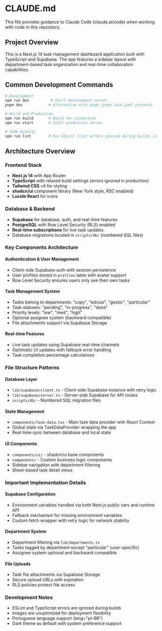 # CLAUDE.md

This file provides guidance to Claude Code (claude.ai/code) when working with code in this repository.

## Project Overview

This is a Next.js 14 task management dashboard application built with TypeScript and Supabase. The app features a sidebar layout with department-based task organization and real-time collaboration capabilities.

## Common Development Commands

```bash
# Development
npm run dev          # Start development server
pnpm dev            # Alternative with pnpm (pnpm-lock.yaml present)

# Build and Production
npm run build       # Build for production
npm run start       # Start production server

# Code Quality
npm run lint        # Run ESLint (lint errors ignored during builds in next.config.mjs)
```

## Architecture Overview

### Frontend Stack
- **Next.js 14** with App Router
- **TypeScript** with relaxed build settings (errors ignored in production)
- **Tailwind CSS** v4 for styling
- **shadcn/ui** component library (New York style, RSC enabled)
- **Lucide React** for icons

### Database & Backend
- **Supabase** for database, auth, and real-time features
- **PostgreSQL** with Row Level Security (RLS) enabled
- **Real-time subscriptions** for live task updates
- Database migrations located in `scripts/db/` (numbered SQL files)

### Key Components Architecture

#### Authentication & User Management
- Client-side Supabase auth with session persistence
- User profiles stored in `profiles` table with avatar support
- Row Level Security ensures users only see their own tasks

#### Task Management System
- Tasks belong to departments: "copy", "edicao", "gestor", "particular"
- Task statuses: "pending", "in-progress", "done"
- Priority levels: "low", "med", "high"
- Optional assignee system (backward compatible)
- File attachments support via Supabase Storage

#### Real-time Features
- Live task updates using Supabase real-time channels
- Optimistic UI updates with fallback error handling
- Task completion percentage calculations

### File Structure Patterns

#### Database Layer
- `lib/supabase/client.ts` - Client-side Supabase instance with retry logic
- `lib/supabase/server.ts` - Server-side Supabase for API routes
- `scripts/db/` - Numbered SQL migration files

#### State Management
- `components/task-data.tsx` - Main task data provider with React Context
- Global state via TaskDataProvider wrapping the app
- Real-time sync between database and local state

#### UI Components
- `components/ui/` - shadcn/ui base components
- `components/` - Custom business logic components
- Sidebar navigation with department filtering
- Sheet-based task detail views

### Important Implementation Details

#### Supabase Configuration
- Environment variables handled via both Next.js public vars and runtime API
- Fallback mechanism for missing environment variables
- Custom fetch wrapper with retry logic for network stability

#### Department System
- Department filtering via `lib/departments.ts`
- Tasks tagged by department except "particular" (user-specific)
- Assignee system optional and backward compatible

#### File Uploads
- Task file attachments via Supabase Storage
- Secure upload URLs with expiration
- RLS policies protect file access

### Development Notes

- ESLint and TypeScript errors are ignored during builds
- Images are unoptimized for deployment flexibility
- Portuguese language support (lang="pt-BR")
- Dark theme as default with system preference support